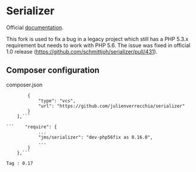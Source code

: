 Serializer
==========

Official [documentation](http://jmsyst.com/libs/serializer).

This fork is used to fix a bug in a legacy project which still has a PHP 5.3.x requirement but needs to work with PHP 5.6.
The issue was fixed in official 1.0 release (https://github.com/schmittjoh/serializer/pull/431).

## Composer configuration

composer.json
```    "repositories": [
        {
            "type": "vcs",
            "url": "https://github.com/julienverrecchia/serializer"
        }
    ],```

```    "require": {
            ...
            "jms/serializer": "dev-php56fix as 0.16.0",
            ...
        }
    },```

Tag : 0.17